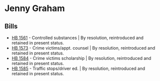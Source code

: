 # Jenny Graham
## Bills
* [HB 1561](/bill/2021-22/hb/1561/) - Controlled substances | By resolution, reintroduced and retained in present status.
* [HB 1573](/bill/2021-22/hb/1573/) - Crime victims/appt. counsel | By resolution, reintroduced and retained in present status.
* [HB 1584](/bill/2021-22/hb/1584/) - Crime victims scholarship | By resolution, reintroduced and retained in present status.
* [HB 1585](/bill/2021-22/hb/1585/) - Traffic stops/driver ed. | By resolution, reintroduced and retained in present status.
